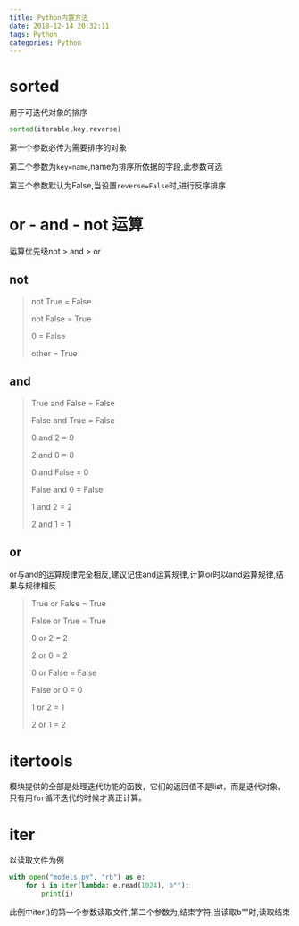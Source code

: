 ```yaml
---
title: Python内置方法
date: 2018-12-14 20:32:11
tags: Python
categories: Python
---
```


# sorted

用于可迭代对象的排序

```python
sorted(iterable,key,reverse)
```

<!--more-->

第一个参数必传为需要排序的对象

第二个参数为`key=name`,name为排序所依据的字段,此参数可选

第三个参数默认为False,当设置`reverse=False`时,进行反序排序

# or - and - not 运算

运算优先级not  >  and  >  or

## not

> not True = False
>
> not False = True
>
> 0 = False
>
> other = True

## and

> True and False = False
>
> False and True = False
>
> 0 and 2 = 0
>
> 2 and 0 = 0
>
> 0 and False = 0
>
> False and 0 = False
>
> 1 and 2 = 2
>
> 2 and 1 = 1

##  or

or与and的运算规律完全相反,建议记住and运算规律,计算or时以and运算规律,结果与规律相反

> True or False = True
>
> False or True = True
>
> 0 or 2 = 2
>
> 2 or 0 = 2
>
> 0 or False = False
>
> False or 0 = 0
>
> 1 or 2 = 1
>
> 2 or 1 = 2

# itertools

模块提供的全部是处理迭代功能的函数，它们的返回值不是list，而是迭代对象，只有用`for`循环迭代的时候才真正计算。

# iter

以读取文件为例

```python
with open("models.py", "rb") as e:
    for i in iter(lambda: e.read(1024), b""):
        print(i)
```

此例中iter()的第一个参数读取文件,第二个参数为,结束字符,当读取b""时,读取结束